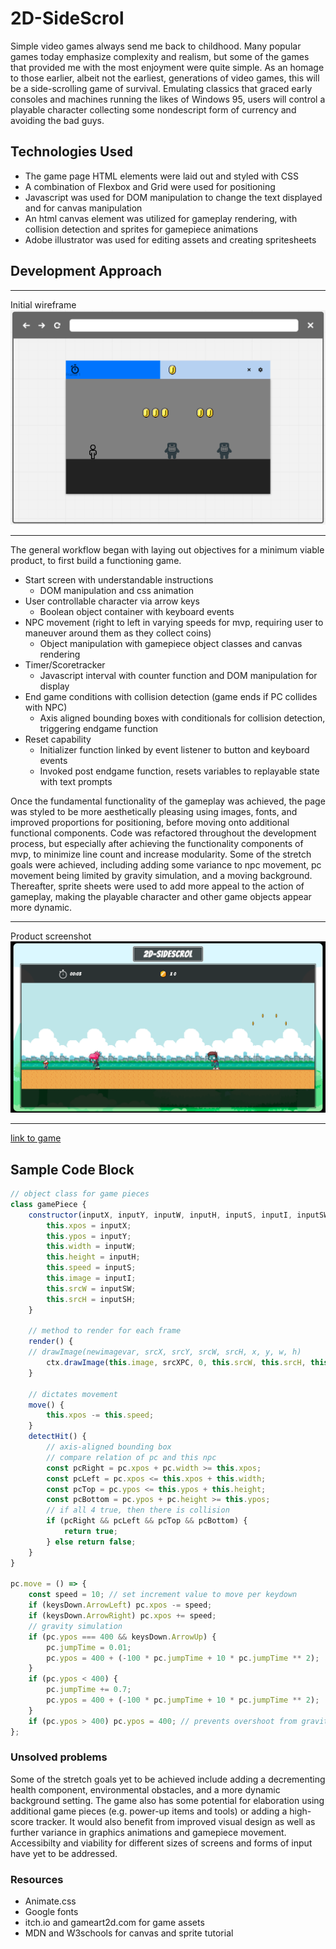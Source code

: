 # 2D-SideScrol

Simple video games always send me back to childhood. Many popular games today emphasize complexity and realism, but some of the games that provided me with the most enjoyment were quite simple. As an homage to those earlier, albeit not the earliest, generations of video games, this will be a side-scrolling game of survival. Emulating classics that graced early consoles and machines running the likes of Windows 95, users will control a playable character collecting some nondescript form of currency and avoiding the bad guys. 

## Technologies Used
+ The game page HTML elements were laid out and styled with CSS 
+ A combination of Flexbox and Grid were used for positioning
+ Javascript was used for DOM manipulation to change the text displayed and for canvas manipulation
+ An html canvas element was utilized for gameplay rendering, with collision detection and sprites for gamepiece animations
+ Adobe illustrator was used for editing assets and creating spritesheets

## Development Approach
<!-- wireframe -->
***
Initial wireframe
![Wireframe](./img/wireframe.png)
***

The general workflow began with laying out objectives for a minimum viable product, to first build a functioning game. 

+ Start screen with understandable instructions
	- DOM manipulation and css animation
+ User controllable character via arrow keys
	- Boolean object container with keyboard events
+ NPC movement (right to left in varying speeds for mvp, requiring user to maneuver around them as they collect coins)
	- Object manipulation with gamepiece object classes and canvas rendering 
+ Timer/Scoretracker
	- Javascript interval with counter function and DOM manipulation for display
+ End game conditions with collision detection (game ends if PC collides with NPC)
	- Axis aligned bounding boxes with conditionals for collision detection, triggering endgame function
+ Reset capability
	- Initializer function linked by event listener to button and keyboard events
	- Invoked post endgame function, resets variables to replayable state with text prompts

Once the fundamental functionality of the gameplay was achieved, the page was styled to be more aesthetically pleasing using images, fonts, and improved proportions for positioning, before moving onto additional functional components. Code was refactored throughout the development process, but especially after achieving the functionality components of mvp, to minimize line count and increase modularity. Some of the stretch goals were achieved, including adding some variance to npc movement, pc movement being limited by gravity simulation, and a moving background. Thereafter, sprite sheets were used to add more appeal to the action of gameplay, making the playable character and other game objects appear more dynamic. 

***
Product screenshot
![Product screenshot](./img/screenshot.png)
***

[link to game](https://philjang.github.io/2D-SideScrol/)

## Sample Code Block

```javascript
// object class for game pieces
class gamePiece {
    constructor(inputX, inputY, inputW, inputH, inputS, inputI, inputSW, inputSH) {
        this.xpos = inputX;
        this.ypos = inputY;
        this.width = inputW;
        this.height = inputH;
        this.speed = inputS;
        this.image = inputI;
        this.srcW = inputSW;
        this.srcH = inputSH;
    }

    // method to render for each frame
    render() {
	// drawImage(newimagevar, srcX, srcY, srcW, srcH, x, y, w, h)
        ctx.drawImage(this.image, srcXPC, 0, this.srcW, this.srcH, this.xpos, this.ypos, this.width, this.height);
    }

    // dictates movement
    move() {
        this.xpos -= this.speed;
    }
    detectHit() {
        // axis-aligned bounding box
        // compare relation of pc and this npc
        const pcRight = pc.xpos + pc.width >= this.xpos;
        const pcLeft = pc.xpos <= this.xpos + this.width;
        const pcTop = pc.ypos <= this.ypos + this.height;
        const pcBottom = pc.ypos + pc.height >= this.ypos;
        // if all 4 true, then there is collision
        if (pcRight && pcLeft && pcTop && pcBottom) {
            return true;
        } else return false;
    }
}

pc.move = () => {
	const speed = 10; // set increment value to move per keydown
	if (keysDown.ArrowLeft) pc.xpos -= speed;
	if (keysDown.ArrowRight) pc.xpos += speed;
	// gravity simulation
	if (pc.ypos === 400 && keysDown.ArrowUp) {
		pc.jumpTime = 0.01;
		pc.ypos = 400 + (-100 * pc.jumpTime + 10 * pc.jumpTime ** 2);
	}
	if (pc.ypos < 400) {
		pc.jumpTime += 0.7;
		pc.ypos = 400 + (-100 * pc.jumpTime + 10 * pc.jumpTime ** 2);
	}
	if (pc.ypos > 400) pc.ypos = 400; // prevents overshoot from gravity
};
```

### Unsolved problems

Some of the stretch goals yet to be achieved include adding a decrementing health component, environmental obstacles, and a more dynamic background setting. The game also has some potential for elaboration using additional game pieces (e.g. power-up items and tools) or adding a high-score tracker. It would also benefit from improved visual design as well as further variance in graphics animations and gamepiece movement. Accessibilty and viability for different sizes of screens and forms of input have yet to be addressed. 

### Resources
+ Animate.css 
+ Google fonts 
+ itch.io and gameart2d.com for game assets
+ MDN and W3schools for canvas and sprite tutorial